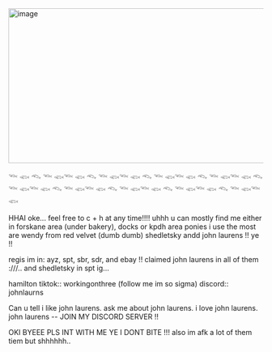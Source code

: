 <img width="881" height="306" alt="image" src="https://github.com/user-attachments/assets/c1d2319b-25f7-4c19-b28b-8b0f80cd3f57" />

𓆝 𓆟 𓆞 𓆝 𓆟𓆝 𓆟 𓆞 𓆝 𓆟𓆝 𓆟 𓆞 𓆝 𓆟𓆝 𓆟 𓆞 𓆝 𓆟𓆝 𓆟 𓆞 𓆝 𓆟𓆝 𓆟 𓆞 𓆝 𓆟𓆝 𓆟 𓆞 𓆝 𓆟𓆝 𓆟 𓆞 𓆝 𓆟𓆝 𓆟 𓆞 𓆝 𓆟𓆝 𓆟 

HHAI oke... feel free to c + h at any time!!!! uhhh u can mostly find me either in forskane area (under bakery), docks or kpdh area
ponies i use the most are wendy from red velvet (dumb dumb) shedletsky andd john laurens !! ye !!

regis im in: ayz, spt, sbr, sdr, and ebay !! claimed john laurens in all of them :///.. and shedletsky in spt ig...

hamilton tiktok:: workingonthree (follow me im so sigma) discord:: johnlaurns

Can u tell i like john laurens. ask me about john laurens. i love john laurens. john laurens
-- JOIN MY DISCORD SERVER !!

OKI BYEEE PLS INT WITH ME YE I DONT BITE !!! also im afk a lot of them tiem but shhhhhh..
